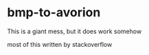 # bmp-to-avorion

This is a giant mess, but it does work somehow

most of this written by stackoverflow
